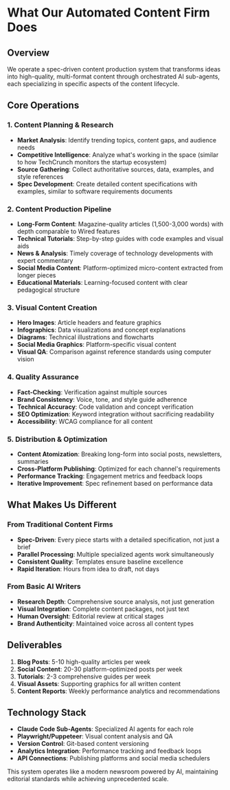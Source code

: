# What Our Automated Content Firm Does

## Overview
We operate a spec-driven content production system that transforms ideas into high-quality, multi-format content through orchestrated AI sub-agents, each specializing in specific aspects of the content lifecycle.

## Core Operations

### 1. Content Planning & Research
- **Market Analysis**: Identify trending topics, content gaps, and audience needs
- **Competitive Intelligence**: Analyze what's working in the space (similar to how TechCrunch monitors the startup ecosystem)
- **Source Gathering**: Collect authoritative sources, data, examples, and style references
- **Spec Development**: Create detailed content specifications with examples, similar to software requirements documents

### 2. Content Production Pipeline
- **Long-Form Content**: Magazine-quality articles (1,500-3,000 words) with depth comparable to Wired features
- **Technical Tutorials**: Step-by-step guides with code examples and visual aids
- **News & Analysis**: Timely coverage of technology developments with expert commentary
- **Social Media Content**: Platform-optimized micro-content extracted from longer pieces
- **Educational Materials**: Learning-focused content with clear pedagogical structure

### 3. Visual Content Creation
- **Hero Images**: Article headers and feature graphics
- **Infographics**: Data visualizations and concept explanations
- **Diagrams**: Technical illustrations and flowcharts
- **Social Media Graphics**: Platform-specific visual content
- **Visual QA**: Comparison against reference standards using computer vision

### 4. Quality Assurance
- **Fact-Checking**: Verification against multiple sources
- **Brand Consistency**: Voice, tone, and style guide adherence
- **Technical Accuracy**: Code validation and concept verification
- **SEO Optimization**: Keyword integration without sacrificing readability
- **Accessibility**: WCAG compliance for all content

### 5. Distribution & Optimization
- **Content Atomization**: Breaking long-form into social posts, newsletters, summaries
- **Cross-Platform Publishing**: Optimized for each channel's requirements
- **Performance Tracking**: Engagement metrics and feedback loops
- **Iterative Improvement**: Spec refinement based on performance data

## What Makes Us Different

### From Traditional Content Firms
- **Spec-Driven**: Every piece starts with a detailed specification, not just a brief
- **Parallel Processing**: Multiple specialized agents work simultaneously
- **Consistent Quality**: Templates ensure baseline excellence
- **Rapid Iteration**: Hours from idea to draft, not days

### From Basic AI Writers
- **Research Depth**: Comprehensive source analysis, not just generation
- **Visual Integration**: Complete content packages, not just text
- **Human Oversight**: Editorial review at critical stages
- **Brand Authenticity**: Maintained voice across all content types

## Deliverables
1. **Blog Posts**: 5-10 high-quality articles per week
2. **Social Content**: 20-30 platform-optimized posts per week
3. **Tutorials**: 2-3 comprehensive guides per week
4. **Visual Assets**: Supporting graphics for all written content
5. **Content Reports**: Weekly performance analytics and recommendations

## Technology Stack
- **Claude Code Sub-Agents**: Specialized AI agents for each role
- **Playwright/Puppeteer**: Visual content analysis and QA
- **Version Control**: Git-based content versioning
- **Analytics Integration**: Performance tracking and feedback loops
- **API Connections**: Publishing platforms and social media schedulers

This system operates like a modern newsroom powered by AI, maintaining editorial standards while achieving unprecedented scale.